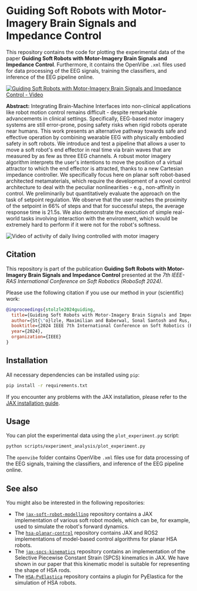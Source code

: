 # Guiding Soft Robots with Motor-Imagery Brain Signals and Impedance Control

This repository contains the code for plotting the experimental data of the paper **Guiding Soft Robots with Motor-Imagery Brain Signals and Impedance Control**. Furthermore, it contains the OpenVibe `.xml` files used for data processing of the EEG signals, training the classifiers, and inference of the EEG pipeline online.

[![Guiding Soft Robots with Motor-Imagery Brain Signals and Impedance Control - Video](https://img.youtube.com/vi/wZTOxBPZmPc/0.jpg)](https://www.youtube.com/watch?v=wZTOxBPZmPc)

**Abstract:** Integrating Brain-Machine Interfaces into non-clinical applications like robot motion control remains difficult - despite remarkable advancements in clinical settings. Specifically, EEG-based motor imagery systems are still error-prone, posing safety risks when rigid robots operate near humans. This work presents an alternative pathway towards safe and effective operation by combining wearable EEG with physically embodied safety in soft robots. We introduce and test a pipeline that allows a user to move a soft robot's end effector in real time via brain waves that are measured by as few as three EEG channels. A robust motor imagery algorithm interprets the user's intentions to move the position of a virtual attractor to which the end effector is attracted, thanks to a new Cartesian impedance controller. We specifically focus here on planar soft robot-based architected metamaterials, which require the development of a novel control architecture to deal with the peculiar nonlinearities - e.g., non-affinity in control. We preliminarily but quantitatively evaluate the approach on the task of setpoint regulation. We observe that the user reaches the proximity of the setpoint in 66\% of steps and that for successful steps, the average response time is 21.5s. We also demonstrate the execution of simple real-world tasks involving interaction with the environment, which would be extremely hard to perform if it were not for the robot's softness.

![Video of activity of daily living controlled with motor imagery](assets/20231031_203004_backview_4x.gif)

## Citation

This repository is part of the publication **Guiding Soft Robots with Motor-Imagery Brain Signals and Impedance Control** presented at the 
_7th IEEE-RAS International Conference on Soft Robotics (RoboSoft 2024)_.

Please use the following citation if you use our method in your (scientific) work:

```bibtex
@inproceedings{stolzle2024guiding,
  title={Guiding Soft Robots with Motor-Imagery Brain Signals and Impedance Control},
  author={St{\"o}lzle, Maximilian and Baberwal, Sonal Santosh and Rus, Daniela and Coyle, Shirley and Della Santina, Cosimo},
  booktitle={2024 IEEE 7th International Conference on Soft Robotics (RoboSoft)},
  year={2024},
  organization={IEEE}
}
```

## Installation

All necessary dependencies can be installed using `pip`:

```bash
pip install -r requirements.txt
```

If you encounter any problems with the JAX installation, please refer to the [JAX installation guide](https://github.com/google/jax#installation).

## Usage

You can plot the experimental data using the `plot_experiment.py` script:

```bash
python scripts/experiment_analysis/plot_experiment.py
```

The `openvibe` folder contains OpenVibe `.xml` files use for data processing of the EEG signals, training the classifiers, and inference of the EEG pipeline online.

## See also

You might also be interested in the following repositories:
 - The [`jax-soft-robot-modelling`](https://github.com/tud-phi/jax-soft-robot-modelling) repository contains a JAX implementation 
 of various soft robot models, which can be, for example, used to simulate the robot's forward dynamics.
 - The [`hsa-planar-control`](https://github.com/tud-phi/hsa-planar-control) repository contains JAX and ROS2 implementations
 of model-based control algorithms for planar HSA robots.
 - The [`jax-spcs-kinematics`](https://github.com/tud-phi/jax-spcs-kinematics) repository contains an implementation
 of the Selective Piecewise Constant Strain (SPCS) kinematics in JAX. We have shown in our paper that this kinematic 
model is suitable for representing the shape of HSA rods.
 - The [`HSA-PyElastica`](https://github.com/tud-phi/HSA-PyElastica) repository contains a plugin for PyElastica
for the simulation of HSA robots.
